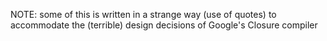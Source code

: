 NOTE: some of this is written in a strange way (use of quotes) to accommodate the (terrible) design decisions of Google's Closure compiler

